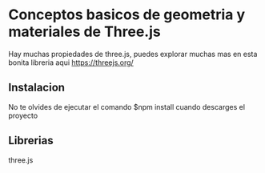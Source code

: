 # Conceptos basicos de geometria y materiales de Three.js

Hay muchas propiedades de three.js, puedes explorar muchas mas en esta bonita libreria aqui https://threejs.org/

## Instalacion
No te olvides de ejecutar el comando $npm install cuando descarges el proyecto

## Librerias 
three.js 

